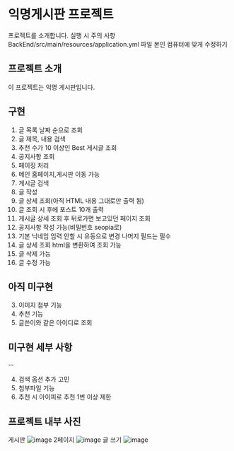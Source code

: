 # 익명게시판 프로젝트

프로젝트를 소개합니다.
실행 시 주의 사항
BackEnd/src/main/resources/application.yml 파일 본인 컴퓨터에 맞게 수정하기

## 프로젝트 소개

이 프로젝트는 익명 게시판입니다.

## 구현
1. 글 목록 날짜 순으로 조회
3. 글 제목, 내용 검색
4. 추천 수가 10 이상인 Best 게시글 조회
5. 공지사항 조회
6. 페이징 처리
7. 메인 홈페이지,게시판 이동 가능
8. 게시글 검색
9. 글 작성
10. 글 상세 조회(아직 HTML 내용 그대로만 출력 됨)
11. 글 조회 시 후에 포스트 10개 출력
12. 게시글 상세 조회 후 뒤로가면 보고있던 페이지 조회
13. 공지사항 작성 가능(비밀번호 seopia로)
14. 기본 닉네임 입력 안할 시 유동으로 변경 나머지 필드는 필수
15. 글 상세 조회 html을 변환하여 조회 가능
16. 글 삭제 가능
17. 글 수정 가능

## 아직 미구현
3. 이미지 첨부 기능
4. 추천 기능
6. 글쓴이와 같은 아이디로 조회

## 미구현 세부 사항
 --

4. 검색 옵션 추가 고민
5. 첨부파일 기능
6. 추천 시 아이피로 추천 1번 이상 제한
## 프로젝트 내부 사진
게시판
![image](https://github.com/Seopia/anonymous-board/assets/145535934/a9de03bf-0bdb-41a1-b0bd-c144e550e212)
2페이지
![image](https://github.com/Seopia/anonymous-board/assets/145535934/4ce037e4-e799-4c32-8cef-19bdbea41b41)
글 쓰기
![image](https://github.com/Seopia/anonymous-board/assets/145535934/2bebbaf9-ae86-4909-b250-90aea7936bf0)


